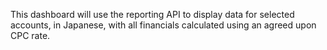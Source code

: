 This dashboard will use the reporting API to display data for selected accounts, in Japanese, with all financials calculated using an agreed upon CPC rate.